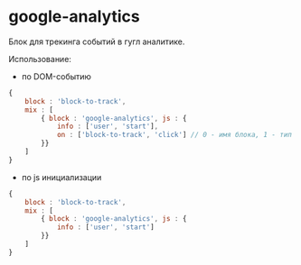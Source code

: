 # google-analytics

Блок для трекинга событий в гугл аналитике.

Использование:

- по DOM-событию

``` js
{
    block : 'block-to-track',
    mix : [
        { block : 'google-analytics', js : {
            info : ['user', 'start'],
            on : ['block-to-track', 'click'] // 0 - имя блока, 1 - тип события для биндинга
        }}
    ]
}
```

- по js инициализации

``` js
{
    block : 'block-to-track',
    mix : [
        { block : 'google-analytics', js : {
            info : ['user', 'start']
        }}
    ]
}
```
